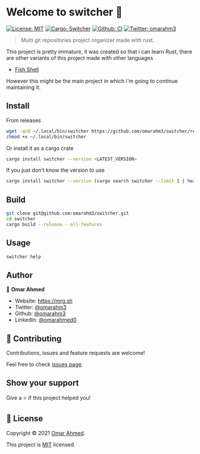 # Welcome to switcher 👋
[![License: MIT](https://img.shields.io/badge/License-MIT-yellow.svg)](./LICENSE)
[![Cargo: Switcher](https://img.shields.io/crates/v/switcher)](https://crates.io/crates/switcher)
[![Github: CI](https://img.shields.io/github/workflow/status/omarahm3/switcher/CI/master)](https://github.com/omarahm3/switcher/actions)
[![Twitter: omarahm3](https://img.shields.io/twitter/follow/omarahm3.svg?style=social)](https://twitter.com/omarahm3)

> Multi git repositories project organizer made with rust.

This project is pretty immature, it was created so that i can learn Rust, there are other variants of this project made with other languages
- [Fish Shell](https://github.com/omarahm3/projects-switcher)

However this might be the main project in which i'm going to continue maintaining it.

## Install

From releases

```sh
wget -qcO ~/.local/bin/switcher https://github.com/omarahm3/switcher/releases/download/v<LATEST_VERSION>/switcher
chmod +x ~/.local/bin/switcher
```

Or install it as a cargo crate

```sh
cargo install switcher --version <LATEST_VERSION>
```

If you just don't know the version to use

```sh
cargo install switcher --version (cargo search switcher --limit 1 | head -n 1 | cut -d ' ' -f 3 | sed -e 's/"//g')
```

## Build

```sh
git clone git@github.com:omarahm3/switcher.git
cd switcher
cargo build --release --all-features
```

## Usage

```sh
switcher help
```

## Author

👤 **Omar Ahmed**

* Website: https://mrg.sh
* Twitter: [@omarahm3](https://twitter.com/omarahm3)
* Github: [@omarahm3](https://github.com/omarahm3)
* LinkedIn: [@omarahmed0](https://linkedin.com/in/omarahmed0)

## 🤝 Contributing

Contributions, issues and feature requests are welcome!

Feel free to check [issues page](https://github.com/omarahm3/switcher/issues). 

## Show your support

Give a ⭐️ if this project helped you!


## 📝 License

Copyright © 2021 [Omar Ahmed](https://github.com/omarahm3).

This project is [MIT](./LICENSE) licensed.
